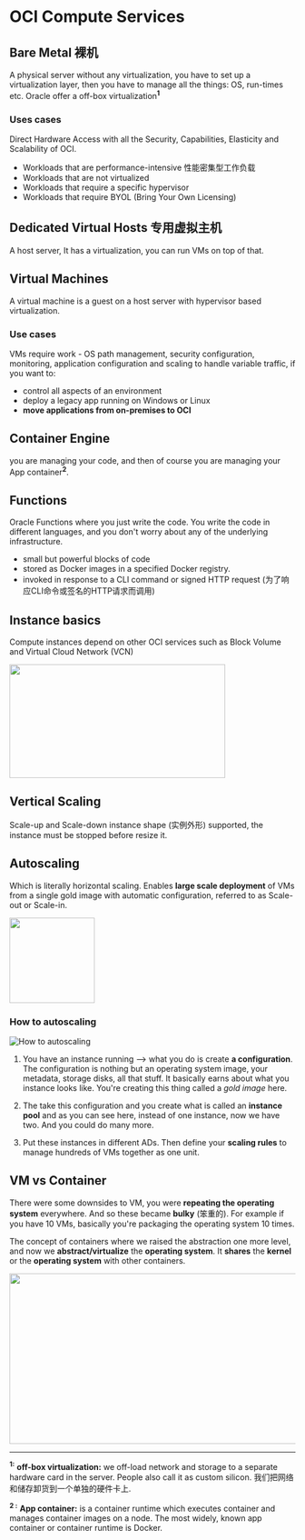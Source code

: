 # OCI Compute Services

## Bare Metal 裸机

A physical server without any virtualization, you have to set up a virtualization layer, then you have to manage all the things: OS, run-times etc.
Oracle offer a off-box virtualization<sup>**1**</sup>

### Uses cases

Direct Hardware Access with all the Security, Capabilities, Elasticity and Scalability of OCI.

- Workloads that are performance-intensive
性能密集型工作负载
- Workloads that are not virtualized
- Workloads that require a specific hypervisor
- Workloads that require BYOL (Bring Your Own Licensing)

## Dedicated Virtual Hosts 专用虚拟主机

 A host server, It has a virtualization, you can run VMs on top of that.

## Virtual Machines

A virtual machine is a guest on a host server with hypervisor based virtualization. 

###  Use cases

VMs require work - OS path management, security configuration, monitoring, application configuration and scaling to handle variable traffic, if you want to:
-  control all aspects of an environment
- deploy a legacy app running on Windows or Linux
- **move applications from on-premises to OCI**


## Container Engine

you are managing your code, and then of course you are managing your App container<sup>**2**</sup>.


## Functions

Oracle Functions where you just write the code. You write the code in different languages, and you don't worry about any of the underlying infrastructure.
- small but powerful blocks of code 
- stored as Docker images in a specified Docker registry.
- invoked in response to a CLI command or signed HTTP request (为了响应CLI命令或签名的HTTP请求而调用)

## Instance basics

Compute instances depend on other OCI services such as Block Volume and Virtual Cloud Network (VCN)

<img src="https://imgur.com/zrghb9s.png" width="380" height="200">

## Vertical Scaling

Scale-up and Scale-down instance shape (实例外形) supported, the instance must be stopped before resize it.

## Autoscaling
Which is literally horizontal scaling. Enables **large scale deployment** of VMs from a single gold image with automatic configuration, referred to as Scale-out or Scale-in.

<img src="https://imgur.com/YbKBZMG.png" width="150" height="150">

### How to autoscaling

![How to autoscaling](https://imgur.com/SZ5sl1f.png)

1. You have an instance running --> what you do is create **a configuration**.
The configuration is nothing but an operating system image, your metadata, storage disks, all  that stuff. It basically earns about what you  instance looks like. You're creating this thing called a *gold image* here.

2. The take this configuration and you create what is called an **instance pool**  and  as you can  see here, instead of one instance, now we have two. And you could do many more.

3. Put these instances in different ADs. Then define your **scaling rules** to  manage hundreds of VMs together as one unit. 

<div style="page-break-after: always;"></div>

##  VM vs Container 

There were some downsides to VM, you were **repeating the operating system** everywhere. And so these became **bulky** (笨重的). For example if you have 10 VMs, basically you're packaging the operating system 10 times.

The concept of containers where we raised the abstraction one more level, and now we **abstract/virtualize** the **operating system**.  It **shares** the **kernel** or the **operating system** with other containers.

<img src="https://imgur.com/ZIPLBR8.png" width="650" height="300">

---
<sup>**1:**</sup> **off-box virtualization:**  we off-load network and storage to a separate hardware card in the server. People also  call it  as  custom  silicon. 我们把网络和储存卸货到一个单独的硬件卡上.

<sup>**2 :**</sup> **App container:** is a container runtime which executes container and manages container images on a node. The most widely, known app container or container runtime is Docker.


